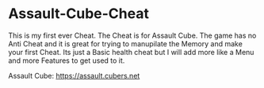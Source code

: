 # Assault-Cube-Cheat

This is my first ever Cheat. The Cheat is for Assault Cube. The game has no Anti Cheat and it is great for trying to manupilate the Memory and make your first Cheat. Its just a Basic health cheat but I will add more like a Menu and more Features to get used to it.

Assault Cube: https://assault.cubers.net
